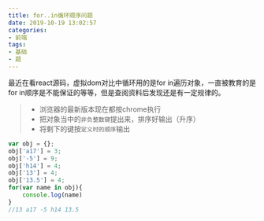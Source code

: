 ```yaml
---
title: for..in循环顺序问题
date: 2019-10-19 13:02:57
categories:
- 前端
tags:
- 基础
- 题
---
```


最近在看react源码，虚拟dom对比中循环用的是for in遍历对象，一直被教育的是for in顺序是不能保证的等等，但是查阅资料后发现还是有一定规律的。
<!-- more -->
> * 浏览器的最新版本现在都按chrome执行
> * 把对象当中的`非负整数键`提出来，排序好输出（升序）
> * 将剩下的键按`定义时的顺序`输出

```javascript
var obj = {};
obj['a17'] = 3;
obj['-5'] = 9;
obj['h14'] = 4;
obj['13'] = 4;
obj['13.5'] = 4;
for(var name in obj){
    console.log(name)
}
//13 a17 -5 h14 13.5
```